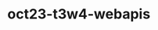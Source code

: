 # oct23-t3w4-webapis

<!-- What is this project -->


<!-- WHat does this project use -->


<!-- Screenshots and/or deployment URL -->


